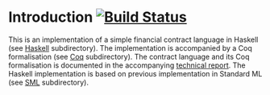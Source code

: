 # Introduction [![Build Status](https://travis-ci.org/HIPERFIT/contracts.svg?branch=master)](https://travis-ci.org/HIPERFIT/contracts)


This is an implementation of a simple financial contract language in
Haskell (see [Haskell](Haskell) subdirectory). The implementation is
accompanied by a Coq formalisation (see [Coq](Coq) subdirectory). The
contract language and its Coq formalisation is documented in the
accompanying [technical report](doc/report.pdf).  The Haskell
implementation is based on previous implementation in Standard ML (see
[SML](SML) subdirectory).
